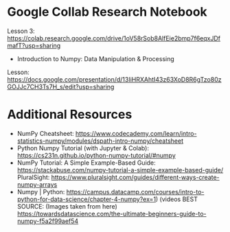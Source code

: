 
# Google Collab Research Notebook

Lesson 3: https://colab.research.google.com/drive/1oV58rSob8AlfEie2bmp7f6eqxJDfmafT?usp=sharing

- Introduction to Numpy: Data Manipulation & Processing

Lesson:  https://docs.google.com/presentation/d/13IiHRXAhtI43z63XoD8R6gTzo80zGOJJc7CH3Ts7H_s/edit?usp=sharing

# Additional Resources
- NumPy Cheatsheet: https://www.codecademy.com/learn/intro-statistics-numpy/modules/dspath-intro-numpy/cheatsheet
- Python Numpy Tutorial (with Jupyter & Colab):
https://cs231n.github.io/python-numpy-tutorial/#numpy
- NumPy Tutorial: A Simple Example-Based Guide:
https://stackabuse.com/numpy-tutorial-a-simple-example-based-guide/
PluralSight:
https://www.pluralsight.com/guides/different-ways-create-numpy-arrays
- Numpy | Python:
https://campus.datacamp.com/courses/intro-to-python-for-data-science/chapter-4-numpy?ex=1) (videos
BEST SOURCE: (Images taken from here)	https://towardsdatascience.com/the-ultimate-beginners-guide-to-numpy-f5a2f99aef54

